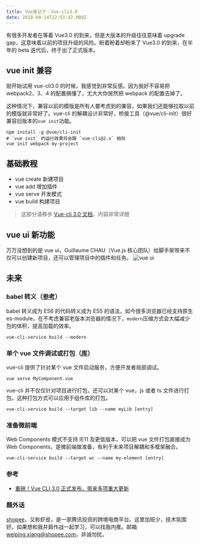```yaml
---
title: Vue笔记十：Vue-cli3.0
date: 2018-08-14T22:53:47.000Z
---
```


有很多开发者在等着 Vue3.0 的到来，但是大版本的升级往往意味着 upgrade gap，这意味着以前的项目升级的风险。盼着盼着却盼来了 Vue3.0 的到来，在半年的 beta 迭代后，终于出了正式版本。

## vue init 兼容

刚开始试用 vue-cli3.0 的时候，我感觉到非常反感。因为我好不容易把 webpack2、3、4 的配置搞懂了，尤大大你居然把 webpack 的配置去掉了。

这种情况下，兼容以前的模版是所有人要考虑到的兼容，如果我们还能够拉取以前的模版就非常好了。vue-cli 的解耦设计非常好，桥接工具（@vue/cli-init）很好兼容旧版本的`vue init`功能。

```shell
npm install -g @vue/cli-init
# `vue init` 的运行效果将会跟 `vue-cli@2.x` 相同
vue init webpack my-project
```

## 基础教程

- vue create 新建项目
- vue add 增加插件
- vue serve 开发模式
- vue build 构建项目

> 这部分请移步 [Vue-cli 3.0 文档](https://cli.vuejs.org/zh)，内容非常详细

## vue ui 新功能

万万没想到的是 vue ui，Guillaume CHAU（Vue.js 核心团队）给脚手架带来不仅可以创建新项目，还可以管理项目中的插件和任务。
![vue ui](https://brandonxiang.top/img/vue-ui.png)

## 未来

### babel 转义（[参考](https://cli.vuejs.org/zh/guide/browser-compatibility.html#%E7%8E%B0%E4%BB%A3%E6%A8%A1%E5%BC%8F)）

babel 转义成为 ES6 的代码转义成为 ES5 的语法，如今很多浏览器已经支持原生 es-module，在不考虑兼容老版本浏览器的情况下，`modern`压缩方式会大幅减少包的体积，提高加载的效率。

```shell
vue-cli-service build --modern
```

### 单个 vue 文件调试或打包（[库](https://cli.vuejs.org/zh/guide/build-targets.html#%E5%BA%93)）

vue-cli 提供了针对某个 vue 文件启动服务，方便开发者局部调试。

```shell
vue serve MyComponent.vue
```

vue-cli 并不仅仅针对项目进行打包，还可以对某个 vue，js 或者 ts 文件进行打包。这种打包方式可以应用于组件库的打包。

```shell
vue-cli-service build --target lib --name myLib [entry]
```

### 准备微前端

Web Components 模式不支持 IE11 及更低版本，可以把 vue 文件打包直接成为 Web Components，是微前端做准备，有利于未来项目解耦和多框架融合。

```shell
vue-cli-service build --target wc --name my-element [entry]
```

### 参考

- [重磅！Vue CLI 3.0 正式发布，带来多项重大更新](https://mp.weixin.qq.com/s/hfr2Q3FXZFIdqM_r8HrLwQ)

### 题外话

[shopee](https://shopee.cn/)，又称虾皮，是一家腾讯投资的跨境电商平台。这里加班少，技术氛围好。如果想和我并肩作战一起学习，可以找我内推。邮箱[weiping.xiang@shopee.com](mailto:weiping.xiang@shopee.com)，非诚勿扰。
